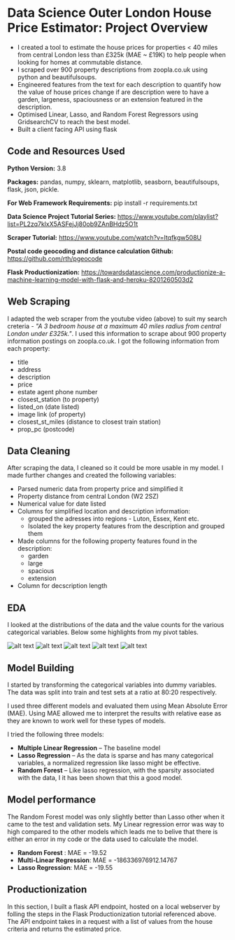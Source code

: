 # Data Science Outer London House Price Estimator: Project Overview
* I created a tool to estimate the house prices for properties < 40 miles from central London less than £325k (MAE ~ £19K) to help people when looking for homes at commutable distance.
* I scraped over 900 property descriptions from zoopla.co.uk using python and beautifulsoups.
* Engineered features from the text for each description to quantify how the value of house prices change if are description were to have a garden, largeness, spaciousness or an extension featured in the description.
* Optimised Linear, Lasso, and Random Forest Regressors using GridsearchCV to reach the best model.
* Built a client facing API using flask

## Code and Resources Used
**Python Version:** 3.8

**Packages:** pandas, numpy, sklearn, matplotlib, seasborn, beautifulsoups, flask, json, pickle.

**For Web Framework Requirements:** pip install -r requirements.txt

**Data Science Project Tutorial Series:** https://www.youtube.com/playlist?list=PL2zq7klxX5ASFejJj80ob9ZAnBHdz5O1t

**Scraper Tutorial:** https://www.youtube.com/watch?v=Itqfkgw508U

**Postal code geocoding and distance calculation Github:** https://github.com/rth/pgeocode

**Flask Productionization:** https://towardsdatascience.com/productionize-a-machine-learning-model-with-flask-and-heroku-8201260503d2

## Web Scraping
I adapted the web scraper from the youtube video (above) to suit my search creteria - *"A 3 bedroom house at a maximum 40 miles radius from central London under £325k."*. I used this information to scrape about 900 property information postings on zoopla.co.uk. I got the following information from each property:
* title 
* address 
* description 
* price 
* estate agent phone number
* closest_station (to property)
* listed_on (date listed) 
* image link (of property)
* closest_st_miles (distance to closest train station)
* prop_pc (postcode) 

## Data Cleaning

After scraping the data, I cleaned so it could be more usable in my model. I made further changes and created the following variables: 
* Parsed numeric data from property price and simplified it
* Property distance from central London (W2 2SZ) 
* Numerical value for date listed 
* Columns for simplified location and description information:
  * grouped the adresses into regions - Luton, Essex, Kent etc.
  * Isolated the key property features from the description and grouped them  
* Made columns for the following property features found in the description:
  * garden 
  * large 
  * spacious 
  * extension 
* Column for decscription length

## EDA

I looked at the distributions of the data and the value counts for the various categorical variables. Below some highlights from my pivot tables.

![alt text](https://github.com/TKEnganeer/ds_zoop_proj/blob/master/hp_correlation_visual.PNG "Correlations")
![alt text](https://github.com/TKEnganeer/ds_zoop_proj/blob/master/price_by_location.PNG "Price by Location")
![alt text](https://github.com/TKEnganeer/ds_zoop_proj/blob/master/property_feature_distribution.PNG "Number of properties with features")
![alt text](https://github.com/TKEnganeer/ds_zoop_proj/blob/master/property_location_distribution.PNG "Number of properties by location")
![alt text](https://github.com/TKEnganeer/ds_zoop_proj/blob/master/property_type_distribution.PNG "Number of properties types")


## Model Building 

I started by transforming the categorical variables into dummy variables. The data was split into train and test sets at a ratio at 80:20 respectively.   

I used three different models and evaluated them using Mean Absolute Error (MAE). Using MAE allowed me to interpret the results with relative ease as they are known to work well for these types of models.   

I tried the following three models:
*	**Multiple Linear Regression** – The baseline model
*	**Lasso Regression** – As the data is sparse and has many categorical variables,  a normalized regression like lasso might be effective.
*	**Random Forest** – Like lasso regression, with the sparsity associated with the data, I it has been shown that this a good model. 

## Model performance
The Random Forest model was only slightly better than Lasso other when it came to the test and validation sets. My Linear regression error was way to high compared to the other models which leads me to belive that there is either an error in my code or the data used to calculate the model.
*	**Random Forest** : MAE = -19.52
*	**Multi-Linear Regression**: MAE = -186336976912.14767
*	**Lasso Regression**: MAE = -19.55

## Productionization 
In this section, I built a flask API endpoint, hosted on a local webserver by folling the steps in the Flask Productionization tutorial referenced above. The API endpoint takes in a request with a list of values from the house criteria and returns the estimated price. 

